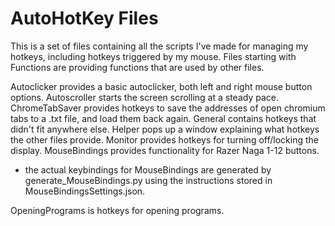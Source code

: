 # AutoHotKey Files

This is a set of files containing all the scripts I've made for managing my hotkeys, including hotkeys triggered by my mouse. Files starting with Functions are providing functions that are used by other files.

Autoclicker provides a basic autoclicker, both left and right mouse button options.
Autoscroller starts the screen scrolling at a steady pace.
ChromeTabSaver provides hotkeys to save the addresses of open chromium tabs to a .txt file, and load them back again.
General contains hotkeys that didn't fit anywhere else.
Helper pops up a window explaining what hotkeys the other files provide.
Monitor provides hotkeys for turning off/locking the display.
MouseBindings provides functionality for  Razer Naga 1-12 buttons.

- the actual keybindings for MouseBindings are generated by generate_MouseBindings.py using the instructions stored in MouseBindingsSettings.json.

OpeningPrograms is hotkeys for opening programs.
